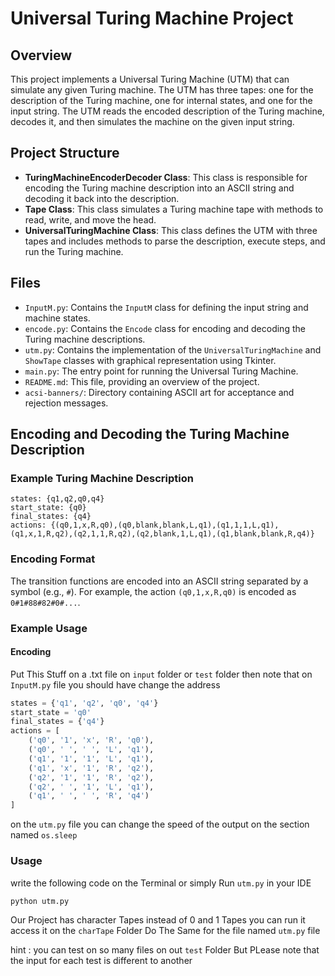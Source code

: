 # Universal Turing Machine Project

## Overview

This project implements a Universal Turing Machine (UTM) that can simulate any given Turing machine. The UTM has three tapes: one for the description of the Turing machine, one for internal states, and one for the input string. The UTM reads the encoded description of the Turing machine, decodes it, and then simulates the machine on the given input string.

## Project Structure

- **TuringMachineEncoderDecoder Class**: This class is responsible for encoding the Turing machine description into an ASCII string and decoding it back into the description.
- **Tape Class**: This class simulates a Turing machine tape with methods to read, write, and move the head.
- **UniversalTuringMachine Class**: This class defines the UTM with three tapes and includes methods to parse the description, execute steps, and run the Turing machine.

## Files

- `InputM.py`: Contains the `InputM` class for defining the input string and machine states.
- `encode.py`: Contains the `Encode` class for encoding and decoding the Turing machine descriptions.
- `utm.py`: Contains the implementation of the `UniversalTuringMachine` and `ShowTape` classes with graphical representation using Tkinter.
- `main.py`: The entry point for running the Universal Turing Machine.
- `README.md`: This file, providing an overview of the project.
- `acsi-banners/`: Directory containing ASCII art for acceptance and rejection messages.

## Encoding and Decoding the Turing Machine Description

### Example Turing Machine Description

```plaintext
states: {q1,q2,q0,q4}
start_state: {q0}
final_states: {q4}
actions: {(q0,1,x,R,q0),(q0,blank,blank,L,q1),(q1,1,1,L,q1),(q1,x,1,R,q2),(q2,1,1,R,q2),(q2,blank,1,L,q1),(q1,blank,blank,R,q4)}
```
### Encoding Format

The transition functions are encoded into an ASCII string separated by a symbol (e.g., `#`). For example, the action `(q0,1,x,R,q0)` is encoded as `0#1#88#82#0#...`.

### Example Usage

#### Encoding
Put This Stuff on a .txt file on `input` folder or `test` folder then note that on `InputM.py` file you should have change the address 
```python
states = {'q1', 'q2', 'q0', 'q4'}
start_state = 'q0'
final_states = {'q4'}
actions = [
    ('q0', '1', 'x', 'R', 'q0'),
    ('q0', ' ', ' ', 'L', 'q1'),
    ('q1', '1', '1', 'L', 'q1'),
    ('q1', 'x', '1', 'R', 'q2'),
    ('q2', '1', '1', 'R', 'q2'),
    ('q2', ' ', '1', 'L', 'q1'),
    ('q1', ' ', ' ', 'R', 'q4')
]
```
on the `utm.py` file you can change the speed of the output on the section named `os.sleep`

### Usage
write the following code on the Terminal or simply Run `utm.py` in your IDE
```
python utm.py
```
Our Project has character Tapes instead of 0 and 1 Tapes you can run it access it on the `charTape` Folder
Do The Same for the file named `utm.py` file

hint : you can test on so many files on out `test` Folder But PLease note that the input for each test is different to another
